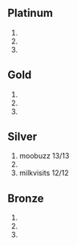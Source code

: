 ## Platinum
1)
2)
3)
## Gold
1)
2)
3)
## Silver
1) moobuzz 13/13
2)
3) milkvisits 12/12
## Bronze
1)
2)
3)
